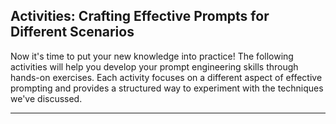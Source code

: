 ## Activities: Crafting Effective Prompts for Different Scenarios

Now it's time to put your new knowledge into practice! The following activities will help you develop your prompt engineering skills through hands-on exercises. Each activity focuses on a different aspect of effective prompting and provides a structured way to experiment with the techniques we've discussed.

---